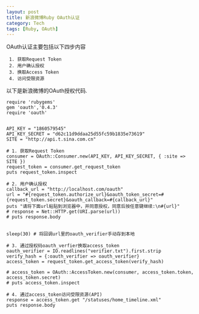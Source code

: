 ```yaml
---
layout: post
title: 新浪微博Ruby OAuth认证
category: Tech
tags: [Ruby, OAuth]
---
```


 OAuth认证主要包括以下四步内容
 
	 1. 获取Request Token
	 2. 用户确认授权
	 3. 换取Access Token
	 4. 访问受限资源
 
以下是新浪微博的OAuth授权代码.
 
	require 'rubygems'     
	gem 'oauth','0.4.3'
	require 'oauth'
 
 
	API_KEY = "1860579545"
	API_KEY_SECRET = "d62c11d9ddaa25d55fc59b1835e73619"
	SITE = "http://api.t.sina.com.cn"
 
	# 1. 获取Request Token
	consumer = OAuth::Consumer.new(API_KEY, API_KEY_SECRET, { :site => SITE })
	request_token = consumer.get_request_token
	puts request_token.inspect
 
	# 2. 用户确认授权
	callback_url = "http://localhost.com/oauth"
	url = "#{request_token.authorize_url}&oauth_token_secret=#{request_token.secret}&oauth_callback=#{callback_url}"
	puts "请将下面url粘贴到浏览器中，并同意授权，同意后按任意键继续:\n#{url}"
	# response = Net::HTTP.get(URI.parse(url))
	# puts response.body
 
 
	sleep(30) # 将回调url里的oauth_verifier手动存到本地
 
	# 3. 通过授权码oauth_verfier换取access_token
	oauth_verifier = IO.readlines("verifier.txt").first.strip
	verify_hash = {:oauth_verifier => oauth_verifier}
	access_token = request_token.get_access_token(verify_hash)
 
	# access_token = OAuth::AccessToken.new(consumer, access_token.token, access_token.secret)
	# puts access_token.inspect                                      
 
	# 4. 通过access_token访问受限资源(API)
	response = access_token.get "/statuses/home_timeline.xml"
	puts response.body
